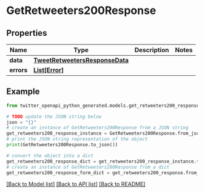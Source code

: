 # GetRetweeters200Response


## Properties

Name | Type | Description | Notes
------------ | ------------- | ------------- | -------------
**data** | [**TweetRetweetersResponseData**](TweetRetweetersResponseData.md) |  | 
**errors** | [**List[Error]**](Error.md) |  | 

## Example

```python
from twitter_openapi_python_generated.models.get_retweeters200_response import GetRetweeters200Response

# TODO update the JSON string below
json = "{}"
# create an instance of GetRetweeters200Response from a JSON string
get_retweeters200_response_instance = GetRetweeters200Response.from_json(json)
# print the JSON string representation of the object
print(GetRetweeters200Response.to_json())

# convert the object into a dict
get_retweeters200_response_dict = get_retweeters200_response_instance.to_dict()
# create an instance of GetRetweeters200Response from a dict
get_retweeters200_response_form_dict = get_retweeters200_response.from_dict(get_retweeters200_response_dict)
```
[[Back to Model list]](../README.md#documentation-for-models) [[Back to API list]](../README.md#documentation-for-api-endpoints) [[Back to README]](../README.md)


